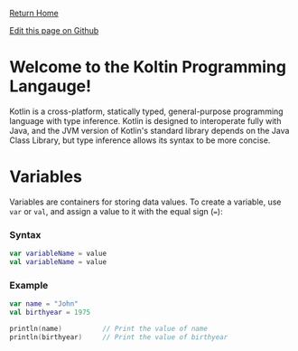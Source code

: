 [Return Home](https://mangoisbest.github.io/code-helper/)

[Edit this page on Github](https://github.com/mangoisbest/code-helper/edit/main/src/pages/Kotlin/Kotlin.md)

# Welcome to the Koltin Programming Langauge!

Kotlin is a cross-platform, statically typed, general-purpose programming language with type inference. Kotlin is designed to interoperate fully with Java, and the JVM version of Kotlin's standard library depends on the Java Class Library, but type inference allows its syntax to be more concise.

# Variables

Variables are containers for storing data values. To create a variable, use ```var``` or ```val```, and assign a value to it with the equal sign (```=```):

### Syntax

```kotlin
var variableName = value
val variableName = value
```

### Example 

```kotlin
var name = "John"
val birthyear = 1975

println(name)          // Print the value of name
println(birthyear)     // Print the value of birthyear
```